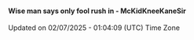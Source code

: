 #### Wise man says only fool rush in - McKidKneeKaneSir
Updated on 02/07/2025 - 01:04:09 (UTC) Time Zone
